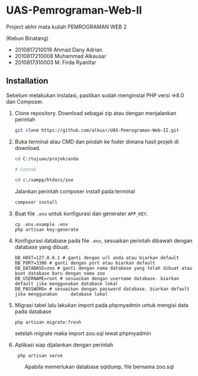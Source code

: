 # UAS-Pemrograman-Web-II

Project akhir mata kuliah PEMROGRAMAN WEB 2

(Kebun Binatang)
- 2010817210019	Ahmad Dany Adrian	
- 2010817210008	Muhammad Alkausar
- 2010817310003	M. Firda Ryanifar

## Installation

Sebelum melakukan instalasi, pastikan sudah menginstal PHP versi =>8.0 dan Composer.

1. Clone repository. Download sebagai zip atau dengan menjalankan perintah

    ```bash
    git clone https://github.com/alkusr/UAS-Pemrograman-Web-II.git
    ```

2. Buka terminal atau CMD dan pindah ke foder dimana hasil projek di download.

    ```bash
    cd C:/tujuan/projek/anda

    # Contoh

    cd c:/xampp/htdocs/zoo
    ```

    Jalankan perintah composer install pada terminal

    ```bash
    composer install
    ```

3. Buat file `.env` untuk konfigurasi dan generater `APP_KEY`.

    ```
    cp .env.example .env
    php artisan key:generate
    ```

4. Konfigurasi database pada file `.env`, sesuaikan perintah dibawah dengan database yang dibuat.

    ```env
    DB_HOST=127.0.0.1 # ganti dengan url anda atau biarkan default
    DB_PORT=3306 # ganti dengan port atau biarkan default
    DB_DATABASE=zoo # ganti dengan nama database yang telah dibuat atau buat database baru dengan nama zoo
    DB_USERNAME=root # sesuaikan dengan username database. biarkan default jika menggunakan database lokal
    DB_PASSWORD= # sesuaikan dengan password database. biarkan default jika menggunakan     database lokal
    ```

5. Migrasi tabel lalu lakukan import pada phpmyadmin untuk mengisi data pada database

    ```composer
    php artisan migrate:fresh 
    ```
    setelah migrate maka import zoo.sql lewat phpmyadmin

6. Aplikasi siap dijalankan dengan perintah

    ```composer
     php artisan serve
    ```

<p align="center">Apabila memerlukan database sqldump, file bernama zoo.sql</p>

